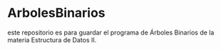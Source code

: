 # ArbolesBinarios
este repositorio es para guardar el programa de Árboles Binarios de la materia Estructura de Datos II.
